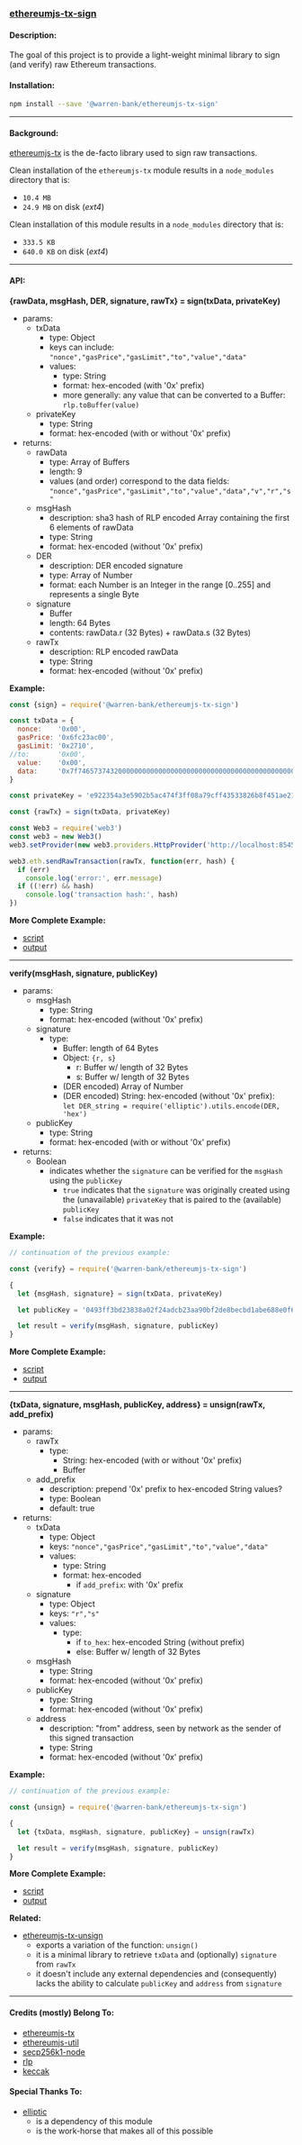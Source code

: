 ### [ethereumjs-tx-sign](https://github.com/warren-bank/ethereumjs-tx-sign)

#### Description:

The goal of this project is to provide a light-weight minimal library to sign (and verify) raw Ethereum transactions.

#### Installation:

```bash
npm install --save '@warren-bank/ethereumjs-tx-sign'
```

- - - -

#### Background:

[ethereumjs-tx](https://github.com/ethereumjs/ethereumjs-tx) is the de-facto library used to sign raw transactions.

Clean installation of the `ethereumjs-tx` module results in a `node_modules` directory that is:
* `10.4 MB`
* `24.9 MB` on disk (_ext4_)

Clean installation of this module results in a `node_modules` directory that is:
* `333.5 KB`
* `640.0 KB` on disk (_ext4_)

- - - -

#### API:

__{rawData, msgHash, DER, signature, rawTx} = sign(txData, privateKey)__

* params:
  * txData
    * type: Object
    * keys can include: `"nonce","gasPrice","gasLimit","to","value","data"`
    * values:
      * type: String
      * format: hex-encoded (with '0x' prefix)
      * more generally: any value that can be converted to a Buffer: `rlp.toBuffer(value)`
  * privateKey
    * type: String
    * format: hex-encoded (with or without '0x' prefix)
* returns:
  * rawData
    * type: Array of Buffers
    * length: 9
    * values (and order) correspond to the data fields: `"nonce","gasPrice","gasLimit","to","value","data","v","r","s"`
  * msgHash
    * description: sha3 hash of RLP encoded Array containing the first 6 elements of rawData
    * type: String
    * format: hex-encoded (without '0x' prefix)
  * DER
    * description: DER encoded signature
    * type: Array of Number
    * format: each Number is an Integer in the range [0..255] and represents a single Byte
  * signature
    * Buffer
    * length: 64 Bytes
    * contents: rawData.r (32 Bytes) + rawData.s (32 Bytes)
  * rawTx
    * description: RLP encoded rawData
    * type: String
    * format: hex-encoded (without '0x' prefix)

__Example:__

```javascript
const {sign} = require('@warren-bank/ethereumjs-tx-sign')

const txData = {
  nonce:    '0x00',
  gasPrice: '0x6fc23ac00',
  gasLimit: '0x2710',
//to:       '0x00',
  value:    '0x00',
  data:     '0x7f7465737432000000000000000000000000000000000000000000000000000000600057'
}

const privateKey = 'e922354a3e5902b5ac474f3ff08a79cff43533826b8f451ae2190b65a9d26158'

const {rawTx} = sign(txData, privateKey)

const Web3 = require('web3')
const web3 = new Web3()
web3.setProvider(new web3.providers.HttpProvider('http://localhost:8545'))

web3.eth.sendRawTransaction(rawTx, function(err, hash) {
  if (err)
    console.log('error:', err.message)
  if ((!err) && hash)
    console.log('transaction hash:', hash)
})
```

__More Complete Example:__

* [script](https://github.com/warren-bank/ethereumjs-tx-sign/blob/master/tests/01_compare_output/js/compare_output.js)
* [output](https://github.com/warren-bank/ethereumjs-tx-sign/blob/master/tests/01_compare_output/run.log)

- - - -

__verify(msgHash, signature, publicKey)__

* params:
  * msgHash
    * type: String
    * format: hex-encoded (without '0x' prefix)
  * signature
    * type:
      * Buffer: length of 64 Bytes
      * Object: `{r, s}`
        * r: Buffer w/ length of 32 Bytes
        * s: Buffer w/ length of 32 Bytes
      * (DER encoded) Array of Number
      * (DER encoded) String: hex-encoded (without '0x' prefix):<br>
        `let DER_string = require('elliptic').utils.encode(DER, 'hex')`
  * publicKey
    * type: String
    * format: hex-encoded (with or without '0x' prefix)
* returns:
  * Boolean
    * indicates whether the `signature` can be verified for the `msgHash` using the `publicKey`
      * `true` indicates that the `signature` was originally created using the (unavailable) `privateKey` that is paired to the (available) `publicKey`
      * `false` indicates that it was not

__Example:__

```javascript
// continuation of the previous example:

const {verify} = require('@warren-bank/ethereumjs-tx-sign')

{
  let {msgHash, signature} = sign(txData, privateKey)

  let publicKey = '0493ff3bd23838a02f24adcb23aa90bf2de8becbd1abe688e0f6a3202bee2cc4c2ecf7cd2608cda0817d6223f81bed074f166b8b55de54d603817699b4c70feaac'

  let result = verify(msgHash, signature, publicKey)
}
```

__More Complete Example:__

* [script](https://github.com/warren-bank/ethereumjs-tx-sign/blob/master/tests/02_deploy_and_validate/js/deploy_and_validate.js)
* [output](https://github.com/warren-bank/ethereumjs-tx-sign/blob/master/tests/02_deploy_and_validate/run.log)

- - - -

__{txData, signature, msgHash, publicKey, address} = unsign(rawTx, add_prefix)__

* params:
  * rawTx
    * type:
      * String: hex-encoded (with or without '0x' prefix)
      * Buffer
  * add_prefix
    * description: prepend '0x' prefix to hex-encoded String values?
    * type: Boolean
    * default: true
* returns:
  * txData
    * type: Object
    * keys: `"nonce","gasPrice","gasLimit","to","value","data"`
    * values:
      * type: String
      * format: hex-encoded
        * if `add_prefix`: with '0x' prefix
  * signature
    * type: Object
    * keys: `"r","s"`
    * values:
      * type:
        * if `to_hex`: hex-encoded String (without prefix)
        * else: Buffer w/ length of 32 Bytes
  * msgHash
    * type: String
    * format: hex-encoded (without '0x' prefix)
  * publicKey
    * type: String
    * format: hex-encoded (without '0x' prefix)
  * address
    * description: "from" address, seen by network as the sender of this signed transaction
    * type: String
    * format: hex-encoded (without '0x' prefix)

__Example:__

```javascript
// continuation of the previous example:

const {unsign} = require('@warren-bank/ethereumjs-tx-sign')

{
  let {txData, msgHash, signature, publicKey} = unsign(rawTx)

  let result = verify(msgHash, signature, publicKey)
}
```

__More Complete Example:__

* [script](https://github.com/warren-bank/ethereumjs-tx-sign/blob/master/tests/03_unsign_raw_tx/js/unsign_raw_tx.js)
* [output](https://github.com/warren-bank/ethereumjs-tx-sign/blob/master/tests/03_unsign_raw_tx/run.log)

__Related:__

* [ethereumjs-tx-unsign](https://github.com/warren-bank/ethereumjs-tx-unsign)
  * exports a variation of the function: `unsign()`
  * it is a minimal library to retrieve `txData` and (optionally) `signature` from `rawTx`
  * it doesn't include any external dependencies and (consequently) lacks the ability to calculate `publicKey` and `address` from `signature`

- - - -

#### Credits (mostly) Belong To:

* [ethereumjs-tx](https://github.com/ethereumjs/ethereumjs-tx)
* [ethereumjs-util](https://github.com/ethereumjs/ethereumjs-util)
* [secp256k1-node](https://github.com/cryptocoinjs/secp256k1-node)
* [rlp](https://github.com/ethereumjs/rlp)
* [keccak](https://github.com/cryptocoinjs/keccak)

#### Special Thanks To:

* [elliptic](https://github.com/indutny/elliptic)
  * is a dependency of this module
  * is the work-horse that makes all of this possible
